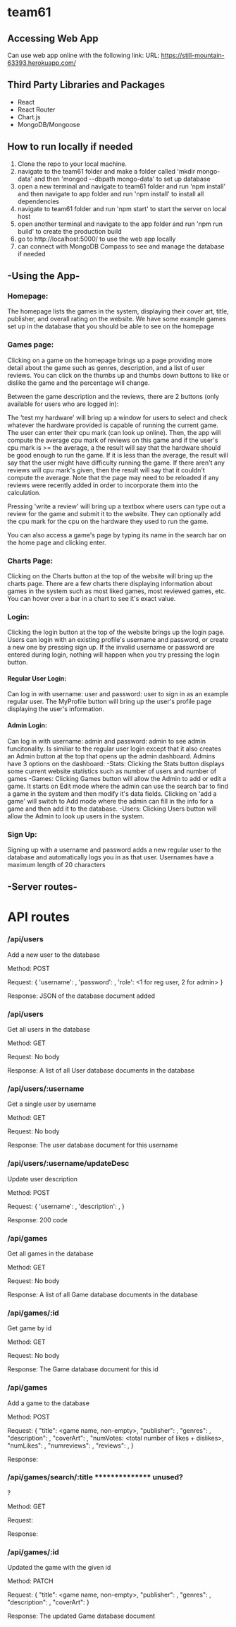 # team61

## Accessing Web App
Can use web app online with the following link:
URL: https://still-mountain-63393.herokuapp.com/

## Third Party Libraries and Packages
- React
- React Router
- Chart.js
- MongoDB/Mongoose

## How to run locally if needed
1. Clone the repo to your local machine.
2. navigate to the team61 folder and make a folder called 'mkdir mongo-data' and then 'mongod --dbpath mongo-data' to set up database
3. open a new terminal and navigate to team61 folder and run 'npm install' and then navigate to app folder and run 'npm install' to install all dependencies
4. navigate to team61 folder and run 'npm start' to start the server on local host
5. open another terminal and navigate to the app folder and run 'npm run build' to create the production build
6. go to http://localhost:5000/ to use the web app locally
7. can connect with MongoDB Compass to see and manage the database if needed

## -Using the App-

### Homepage:

The homepage lists the games in the system, displaying their cover art, title, publisher, and overall rating on the website. We have some example games set up in the database
that you should be able to see on the homepage

### Games page:

Clicking on a game on the homepage brings up a page providing more detail about the game such as genres, description, and a list of user reviews. You can click on the thumbs up and thumbs down buttons to like or dislike the game and the percentage will change.   

Between the game description and the reviews, there are 2 buttons (only available for users who are logged in):

The 'test my hardware' will bring up a window for users to select and check whatever the hardware provided is capable of running the current game. The user can enter their cpu mark (can look up online). Then, the app will compute the average cpu mark of reviews on this game and if the user's cpu mark is >= the average, a the result will say that the hardware should be good enough to run the game. If it is less than the average, the result will say that the user might have difficulty running the game. If there aren't any reviews will cpu mark's given, then the result will say that it couldn't compute the average. Note that the page may need to be reloaded if any reviews were recently added in order to incorporate them into the calculation.

Pressing 'write a review' will bring up a textbox where users can type out a review for the game and submit it to the website. They can optionally add the cpu mark for the cpu on the hardware they used to run the game. 

You can also access a game's page by typing its name in the search bar on the home page and clicking enter.
   
### Charts Page:

Clicking on the Charts button at the top of the website will bring up the charts page. There are a few charts there displaying information about games in the system such as
most liked games, most reviewed games, etc. You can hover over a bar in a chart to see it's exact value. 

### Login:

Clicking the login button at the top of the website brings up the login page. Users can login with an existing profile's username and password, or create a new one by pressing sign up. If the invalid username or password are entered during login, nothing will happen when you try pressing the login button. 

#### Regular User Login: 

Can log in with username: user and password: user to sign in as an example regular user. The MyProfile button will bring up the user's profile page displaying the user's information. 

#### Admin Login: 

Can log in with username: admin and password: admin to see admin funcitonality. Is similiar to the regular user login except that it also creates an Admin button at the top that opens up the admin dashboard. Admins have 3 options on the dashboard: 
-Stats:
Clicking the Stats button displays some current website statistics such as number of users and number of games
-Games:
Clicking Games button will allow the Admin to add or edit a game. It starts on Edit mode where the admin can use the search bar to find a game in the system and then modify it's data fields. Clicking on 'add a game' will switch to Add mode where the admin can fill in the info for a game and then add it to the database. 
-Users:
Clicking Users button will allow the Admin to look up users in the system.

### Sign Up:
Signing up with a username and password adds a new regular user to the database and automatically logs you in as that user. Usernames have a maximum length of 20 characters

## -Server routes-

# API routes

### /api/users

Add a new user to the database 

Method: POST

Request: { 'username': <username>, 'password': <password>, 'role': <1 for reg user, 2 for admin> }

Response: JSON of the database document added


### /api/users
	
Get all users in the database
	
Method: GET
	
Request: No body
	
Response: A list of all User database documents in the database
	

### /api/users/:username
	
Get a single user by username
	
Method: GET
	
Request: No body
	
Response: The user database document for this username
	
### /api/users/:username/updateDesc

Update user description
	
Method: POST
	
Request: { 'username': <username>, 'description': <description>, }
	
Response: 200 code
	
### /api/games
	
Get all games in the database 
	
Method: GET
	
Request: No body
	
Response: A list of all Game database documents in the database
	

### /api/games/:id
	
Get game by id
	
Method: GET
	
Request: No body
	
Response: The Game database document for this id
	

### /api/games
	
Add a game to the database
	
Method: POST
	
Request: {
	"title": <game name, non-empty>,
    "publisher": <publisher name>,
	"genres": <a list of genres>,
	"description": <game description>,
    "coverArt": <a url to the cover art>,
   "numVotes: <total number of likes + dislikes>,
   "numLikes": <number of likes>,
   "numreviews": <number of reviews>,
   "reviews": <list of reviews on this game>,
}
	
Response:
	

### /api/games/search/:title  ************** unused?
	
?
	
Method: GET
	
Request: 
	
Response: 
	

### /api/games/:id
	
Updated the game with the given id
	
Method: PATCH
	
Request: {
	"title": <game name, non-empty>,
    "publisher": <publisher name>,
	"genres": <a list of genres>,
	"description": <game description>,
    "coverArt": <a url to the cover art>
}
	
Response: The updated Game database document 
	





